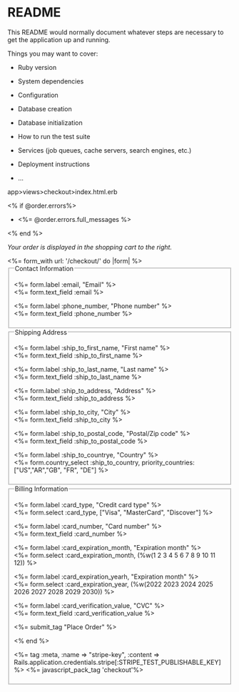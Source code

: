 # README

This README would normally document whatever steps are necessary to get the
application up and running.

Things you may want to cover:

* Ruby version

* System dependencies

* Configuration

* Database creation

* Database initialization

* How to run the test suite

* Services (job queues, cache servers, search engines, etc.)

* Deployment instructions

* ...


app>views>checkout>index.html.erb

<script src="https://js.stripe.com/v3/"></script>

<% if @order.errors%>
<ul>
<li><%= @order.errors.full_messages %></li>
</ul>
<% end %>

<p><em>Your order is displayed in the shopping cart to the right.</em></p>
<%= form_with url: '/checkout/' do |form| %>
<fieldset>
<legend>Contact Information</legend>
<p>
    <%= form.label :email, "Email" %><br/>
    <%= form.text_field :email %>
</p>
<p>
    <%= form.label :phone_number, "Phone number" %><br/>
    <%= form.text_field :phone_number %>
</p>
</fieldset>
<fieldset>
<legend>Shipping Address</legend>
<p>
    <%= form.label :ship_to_first_name, "First name" %><br/>
    <%= form.text_field :ship_to_first_name %>
</p>
<p>
    <%= form.label :ship_to_last_name, "Last name" %><br/>
    <%= form.text_field :ship_to_last_name %>
</p>
<p>
    <%= form.label :ship_to_address, "Address" %><br/>
    <%= form.text_field :ship_to_address %>
</p>
<p>
    <%= form.label :ship_to_city, "City" %><br/>
    <%= form.text_field :ship_to_city %>
</p>
<p>
    <%= form.label :ship_to_postal_code, "Postal/Zip code" %><br/>
    <%= form.text_field :ship_to_postal_code %>
</p>
<p>
    <%= form.label :ship_to_countrye, "Country" %><br/>
    <%= form.country_select :ship_to_country, priority_countries: ["US","AR","GB", "FR", "DE"] %>
</p>
</fieldset>
<fieldset>
<legend>Billing Information</legend>
<p>
    <%= form.label :card_type, "Credit card type" %><br/>
    <%= form.select :card_type, ["Visa", "MasterCard", "Discover"] %>
    
</p>
<p>
    <%= form.label :card_number, "Card number" %><br/>
    <%= form.text_field :card_number %>
</p>
<p>
    <%= form.label :card_expiration_month, "Expiration month" %><br/>
    <%= form.select :card_expiration_month, (%w(1 2 3 4 5 6 7 8 9 10 11 12)) %>
</p>
<p>
    <%= form.label :card_expiration_yearh, "Expiration month" %><br/>
    <%= form.select :card_expiration_year, (%w(2022 2023 2024 2025 2026 2027 2028 2029 2030)) %>
</p>
<p>
    <%= form.label :card_verification_value, "CVC" %><br/>
    <%= form.text_field :card_verification_value %>
</p>



<p><%= submit_tag "Place Order" %></p>
</form>
<% end %>

<%= tag :meta, :name => "stripe-key", :content => Rails.application.credentials.stripe[:STRIPE_TEST_PUBLISHABLE_KEY] %>
<%= javascript_pack_tag 'checkout'%>






